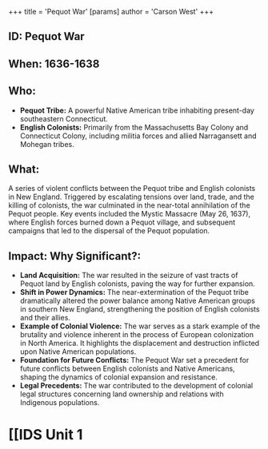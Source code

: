 +++
 title = 'Pequot War'
[params]
	author = 'Carson West'
+++
## ID: Pequot War 
## When: 1636-1638

## Who:
* **Pequot Tribe:**  A powerful Native American tribe inhabiting present-day southeastern Connecticut.
* **English Colonists:** Primarily from the Massachusetts Bay Colony and Connecticut Colony, including militia forces and allied Narragansett and Mohegan tribes.

## What:
A series of violent conflicts between the Pequot tribe and English colonists in New England.  Triggered by escalating tensions over land, trade, and the killing of colonists, the war culminated in the near-total annihilation of the Pequot people. Key events included the Mystic Massacre (May 26, 1637), where English forces burned down a Pequot village, and subsequent campaigns that led to the dispersal of the Pequot population.

## Impact: Why Significant?:
* **Land Acquisition:** The war resulted in the seizure of vast tracts of Pequot land by English colonists, paving the way for further expansion.
* **Shift in Power Dynamics:** The near-extermination of the Pequot tribe dramatically altered the power balance among Native American groups in southern New England, strengthening the position of English colonists and their allies.
* **Example of Colonial Violence:** The war serves as a stark example of the brutality and violence inherent in the process of European colonization in North America.  It highlights the displacement and destruction inflicted upon Native American populations.
* **Foundation for Future Conflicts:** The Pequot War set a precedent for future conflicts between English colonists and Native Americans, shaping the dynamics of colonial expansion and resistance.
* **Legal Precedents:** The war contributed to the development of colonial legal structures concerning land ownership and relations with Indigenous populations.


# [[IDS Unit 1
